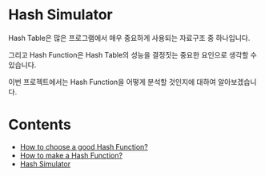 Hash Simulator
==============
Hash Table은 많은 프로그램에서 매우 중요하게 사용되는 자료구조 중 하나입니다.   
   
그리고 Hash Function은 Hash Table의 성능을 결정짓는 중요한 요인으로 생각할 수 있습니다.      
   
이번 프로젝트에서는 Hash Function을 어떻게 분석할 것인지에 대하여 알아보겠습니다.   
     
Contents
========
* [How to choose a good Hash Function?](https://github.com/minseok127/Hash-Simulator/wiki/How-to-choose-a-good-Hash-Function%3F)
* [How to make a Hash Function?](https://github.com/minseok127/Hash-Simulator/wiki/How-to-make-a-Hash-Function%3F)
* [Hash Simulator](https://github.com/minseok127/Hash-Simulator/wiki/Hash-Simulator)

